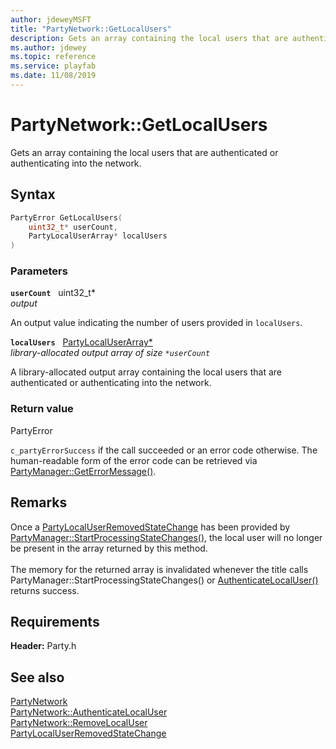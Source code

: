 ```yaml
---
author: jdeweyMSFT
title: "PartyNetwork::GetLocalUsers"
description: Gets an array containing the local users that are authenticated or authenticating into the network.
ms.author: jdewey
ms.topic: reference
ms.service: playfab
ms.date: 11/08/2019
---
```


# PartyNetwork::GetLocalUsers  

Gets an array containing the local users that are authenticated or authenticating into the network.  

## Syntax  
  
```cpp
PartyError GetLocalUsers(  
    uint32_t* userCount,  
    PartyLocalUserArray* localUsers  
)  
```  
  
### Parameters  
  
**`userCount`** &nbsp; uint32_t*  
*output*  
  
An output value indicating the number of users provided in `localUsers`.  
  
**`localUsers`** &nbsp; [PartyLocalUserArray*](../../../typedefs.md)  
*library-allocated output array of size `*userCount`*  
  
A library-allocated output array containing the local users that are authenticated or authenticating into the network.  
  
  
### Return value  
PartyError
  
```c_partyErrorSuccess``` if the call succeeded or an error code otherwise. The human-readable form of the error code can be retrieved via [PartyManager::GetErrorMessage()](../../PartyManager/methods/partymanager_geterrormessage.md).
  
## Remarks  
  
Once a [PartyLocalUserRemovedStateChange](../../../structs/partylocaluserremovedstatechange.md) has been provided by [PartyManager::StartProcessingStateChanges()](../../PartyManager/methods/partymanager_startprocessingstatechanges.md), the local user will no longer be present in the array returned by this method. <br /><br /> The memory for the returned array is invalidated whenever the title calls PartyManager::StartProcessingStateChanges() or [AuthenticateLocalUser()](partynetwork_authenticatelocaluser.md) returns success.
  
## Requirements  
  
**Header:** Party.h
  
## See also  
[PartyNetwork](../partynetwork.md)  
[PartyNetwork::AuthenticateLocalUser](partynetwork_authenticatelocaluser.md)  
[PartyNetwork::RemoveLocalUser](partynetwork_removelocaluser.md)  
[PartyLocalUserRemovedStateChange](../../../structs/partylocaluserremovedstatechange.md)
  
  
